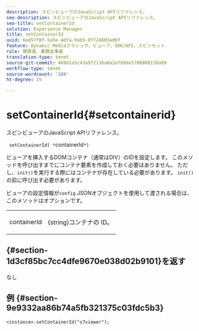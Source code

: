 ```yaml
---
description: スピンビューアのJavaScript APIリファレンス。
seo-description: スピンビューアのJavaScript APIリファレンス。
seo-title: setContainerId
solution: Experience Manager
title: setContainerId
uuid: 6ed57f8f-5a5e-4dfa-9ab5-0f724603a0bf
feature: Dynamic Mediaクラシック，ビューア，SDK/API，スピンセット
role: 開発者、業務従事者
translation-type: tm+mt
source-git-commit: 469d1a5c43a972116a8a2efb0de5708800130a99
workflow-type: tm+mt
source-wordcount: '104'
ht-degree: 1%

---
```



# setContainerId{#setcontainerid}

スピンビューアのJavaScript APIリファレンス。

` setContainerId( *`containerId`*)`

ビューアを挿入するDOMコンテナ（通常はDIV）のIDを設定します。 このメソッドを呼び出すまでにコンテナ要素を作成しておく必要はありません。 ただし、`init()`を実行する際にはコンテナが存在している必要があります。 `init()`の前に呼び出す必要があります。

ビューアの設定情報が`config` JSONオブジェクトを使用して渡される場合は、このメソッドはオプションです。

<table id="table_896DFF34A68A403DB93A6D597461A573"> 
 <tbody> 
  <tr> 
   <td colname="col1"> <p> <span class="codeph"> <span class="varname"> containerId  </span> </span> </p> </td> 
   <td colname="col2"> <p> <span class="codeph"> {string}コンテナの </span> ID。 </p> </td> 
  </tr> 
 </tbody> 
</table>

## {#section-1d3cf85bc7cc4dfe9670e038d02b9101}を返す

なし

## 例 {#section-9e9332aa86b74a5fb321375c03fdc5b3}

```
<instance>.setContainerId("s7viewer");
```

